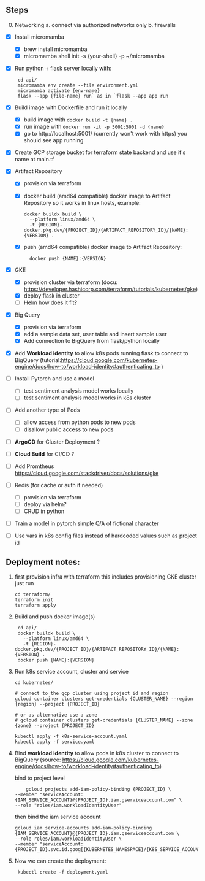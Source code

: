 ## Steps

0. Networking
   a. connect via authorized networks only
   b. firewalls

- [x] Install micromamba
  - [x] brew install micromamba
  - [x] micromamba shell init -s {your-shell} -p ~/micromamba
- [x] Run python + flask server locally with:

       cd api/
       micromamba env create --file environment.yml
       micromamba activate {env-name}
       flask --app {file-name} run` as in `flask --app app run

- [x] Build image with Dockerfile and run it locally

  - [x] build image with `docker build -t {name} .`
  - [x] run image with `docker run -it -p 5001:5001 -d {name}`
  - [x] go to http://localhost:5001/ (currently won't work with https) you should see app running

- [x] Create GCP storage bucket for terraform state backend and use it's name at main.tf

- [x] Artifact Repository

  - [x] provision via terraform
  - [x] docker build (amd64 compatible) docker image to Artifact Repository so it works in linux hosts, example:

        docker buildx build \
          --platform linux/amd64 \
          -t {REGION}-docker.pkg.dev/{PROJECT_ID}/{ARTIFACT_REPOSITORY_ID}/{NAME}:{VERSION} .

  - [x] push (amd64 compatible) docker image to Artifact Repository:

          docker push {NAME}:{VERSION}

- [x] GKE

  - [x] provision cluster via terraform (docu: https://developer.hashicorp.com/terraform/tutorials/kubernetes/gke)
  - [x] deploy flask in cluster
  - [ ] Helm how does it fit?

- [x] Big Query

  - [x] provision via terraform
  - [x] add a sample data set, user table and insert sample user
  - [x] Add connection to BigQuery from flask/python locally

- [x] Add **Workload identity** to allow k8s pods running flask to connect to BigQuery (tutorial:https://cloud.google.com/kubernetes-engine/docs/how-to/workload-identity#authenticating_to )

- [ ] Install Pytorch and use a model

  - [ ] test sentiment analysis model works locally
  - [ ] test sentiment analysis model works in k8s cluster

- [ ] Add another type of Pods

  - [ ] allow access from python pods to new pods 
  - [ ] disallow public access to new pods

- [ ] **ArgoCD** for Cluster Deployment ?

- [ ] **Cloud Build** for CI/CD ?

- [ ] Add Promtheus https://cloud.google.com/stackdriver/docs/solutions/gke

- [ ] Redis (for cache or auth if needed)

  - [ ] provision via terraform
  - [ ] deploy via helm?
  - [ ] CRUD in python

- [ ] Train a model in pytorch simple Q/A of fictional character
- [ ] Use vars in k8s config files instead of hardcoded values such as project id


## Deployment notes:

1.  first provision infra with terraform this includes provisioning GKE cluster just run

        cd terraform/
        terraform init
        terraform apply

2. Build and push docker image(s) 

        cd api/
        docker buildx build \
          --platform linux/amd64 \
          -t {REGION}-docker.pkg.dev/{PROJECT_ID}/{ARTIFACT_REPOSITORY_ID}/{NAME}:{VERSION} .
        docker push {NAME}:{VERSION}

3.  Run k8s service account, cluster and service

        cd kubernetes/

        # connect to the gcp cluster using project id and region
        gcloud container clusters get-credentials {CLUSTER_NAME} --region {region} --project {PROJECT_ID}
        
        # or as alternative use a zone
        # gcloud container clusters get-credentials {CLUSTER_NAME} --zone {zone} --project {PROJECT_ID}

        kubectl apply -f k8s-service-account.yaml
        kubectl apply -f service.yaml

4.  Bind **workload identity** to allow pods in k8s cluster to connect to BigQuery (source: https://cloud.google.com/kubernetes-engine/docs/how-to/workload-identity#authenticating_to)

    bind to project level
       
    ```
        gcloud projects add-iam-policy-binding {PROJECT_ID} \
    --member "serviceAccount:{IAM_SERVICE_ACCOUNT}@{PROJECT_ID}.iam.gserviceaccount.com" \
    --role "roles/iam.workloadIdentityUser"
    ```

    then bind the iam service account

    ```
    gcloud iam service-accounts add-iam-policy-binding {IAM_SERVICE_ACCOUNT}@{PROJECT_ID}.iam.gserviceaccount.com \
    --role roles/iam.workloadIdentityUser \
    --member "serviceAccount:{PROJECT_ID}.svc.id.goog[{KUBERNETES_NAMESPACE}/{K8S_SERVICE_ACCOUNT}]"
    ```

5. Now we can create the deployment:

        kubectl create -f deployment.yaml
